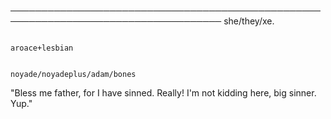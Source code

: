 ────────────────────────────────────────────────────────────────────────────────────
                                                                       she/they/xe.

                                                                 aroace+lesbian

                                                 noyade/noyadeplus/adam/bones

"Bless me father, for I have sinned. Really! I'm not kidding here, big sinner. Yup."
